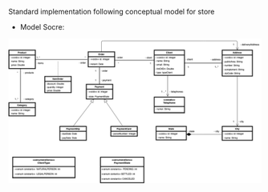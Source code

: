 Standard implementation following conceptual model for store

* Model Socre: 

![Demo-Api](screenshots/class-diagram-1.0.png)


